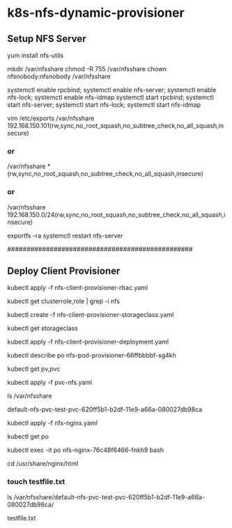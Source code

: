 # k8s-nfs-dynamic-provisioner
## Setup NFS Server

yum install nfs-utils

mkdir /var/nfsshare
chmod -R 755 /var/nfsshare
chown nfsnobody:nfsnobody /var/nfsshare

systemctl enable rpcbind; systemctl enable nfs-server; systemctl enable nfs-lock; systemctl enable nfs-idmap
systemctl start rpcbind; systemctl start nfs-server; systemctl start nfs-lock; systemctl start nfs-idmap

vim /etc/exports
/var/nfsshare    192.168.150.101(rw,sync,no_root_squash,no_subtree_check,no_all_squash,insecure)
### or
/var/nfsshare *(rw,sync,no_root_squash,no_subtree_check,no_all_squash,insecure)
### or
/var/nfsshare 192.168.150.0/24(rw,sync,no_root_squash,no_subtree_check,no_all_squash,insecure)

exportfs -ra
systemctl restart nfs-server

################################################

## Deploy Client Provisioner

kubectl apply -f nfs-client-provisioner-rbac.yaml

kubectl get clusterrole,role | grep -i nfs

kubectl create -f nfs-client-provisioner-storageclass.yaml

kubectl get storageclass

kubectl apply -f nfs-client-provisioner-deployment.yaml

kubectl describe po nfs-pod-provisioner-66ffbbbbf-sg4kh

kubectl get pv,pvc

kubectl apply -f  pvc-nfs.yaml

ls /var/nfsshare

default-nfs-pvc-test-pvc-620ff5b1-b2df-11e9-a66a-080027db98ca


kubectl apply -f nfs-nginx.yaml

kubectl get po 

kubectl exec -it po nfs-nginx-76c48f6466-fnkh9 bash

cd /usr/share/nginx/html
### touch testfile.txt

ls /var/nfsshare/default-nfs-pvc-test-pvc-620ff5b1-b2df-11e9-a66a-080027db98ca/

testfile.txt
